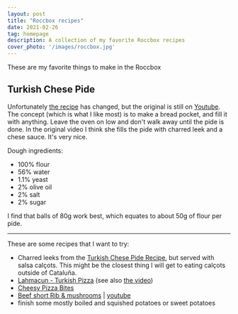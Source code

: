 ```yaml
---
layout: post
title: "Roccbox recipes"
date: 2021-02-26
tag: homepage
description: A collection of my favorite Roccbox recipes
cover_photo: '/images/roccbox.jpg'
---
```


These are my favorite things to make in the Roccbox

Turkish Chese Pide
------------------



Unfortunately [the recipe](https://au.gozney.com/blogs/recipes/cheese-pide-recipe) has changed, but the original is still on [Youtube](https://www.youtube.com/watch?v=Yjs3n3UDcAw&t=199s). The concept (which is what I like most) is to make a bread pocket, and fill it with anything. Leave the oven on low and don't walk away until the pide is done. In the original video I think she fills the pide with charred leek and a chese sauce. It's very nice.

Dough ingredients:

- 100% flour
- 56% water
- 1.1% yeast
- 2% olive oil
- 2% salt
- 2% sugar

I find that balls of 80g work best, which equates to about 50g of flour per pide.

-----

These are some recipes that I want to try:

- Charred leeks from the [Turkish Chese Pide Recipe](https://www.youtube.com/watch?v=Yjs3n3UDcAw&t=199s), but served with salsa calçots. This might be the closest thing I will get to eating calçots outside of Cataluña.
- [Lahmacun - Turkish Pizza](https://au.gozney.com/blogs/recipes/lahmacun-turkish-pizza-recipe?switcher=true) (see also [the video](https://www.youtube.com/watch?v=XNskskqzqEM))
- [Cheesy Pizza Bites](https://au.gozney.com/blogs/recipes/cheesy-pizza-bites-recipe)
- [Beef short Rib & mushrooms](https://au.gozney.com/blogs/recipes/beef-short-ribs-and-wild-mushrooms) | [youtube](https://www.youtube.com/watch?v=oq5NpShiM1U)
- finish some mostly boiled and squished potatoes or sweet potatoes


